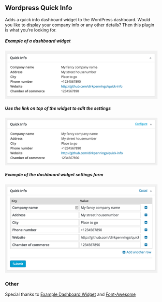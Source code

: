 ## Wordpress Quick Info

Adds a quick info dashboard widget to the WordPress dashboard.
Would you like to display your company info or any other details? Then this plugin is what you're looking for.

##### Example of a dashboard widget
<img src="https://github.com/dirkpennings/readme-screenshots/blob/master/quick-info/quick-info.png" width="600">

##### Use the link on top of the widget to edit the settings
<img src="https://github.com/dirkpennings/readme-screenshots/blob/master/quick-info/quick-info-configure.png" width="600">

##### Example of the dashboard widget settings form
<img src="https://github.com/dirkpennings/readme-screenshots/blob/master/quick-info/quick-info-form.png" width="600">

### Other

Special thanks to [Example Dashboard Widget](https://codex.wordpress.org/Example_Dashboard_Widget) and [Font-Awesome](https://fortawesome.github.io/Font-Awesome)
